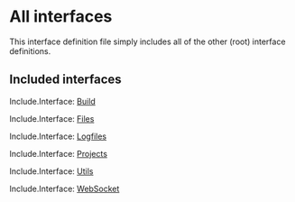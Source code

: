# All interfaces

This interface definition file simply includes all of the other (root)
interface definitions.

## Included interfaces

Include.Interface: [Build](Build.md)

Include.Interface: [Files](Files.md)

Include.Interface: [Logfiles](Logfiles.md)

Include.Interface: [Projects](Projects.md)

Include.Interface: [Utils](Utils.md)

Include.Interface: [WebSocket](WebSocket.md)

